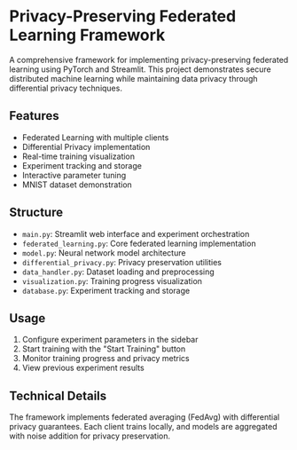 
# Privacy-Preserving Federated Learning Framework

A comprehensive framework for implementing privacy-preserving federated learning using PyTorch and Streamlit. This project demonstrates secure distributed machine learning while maintaining data privacy through differential privacy techniques.

## Features

- Federated Learning with multiple clients
- Differential Privacy implementation
- Real-time training visualization
- Experiment tracking and storage
- Interactive parameter tuning
- MNIST dataset demonstration

## Structure

- `main.py`: Streamlit web interface and experiment orchestration
- `federated_learning.py`: Core federated learning implementation
- `model.py`: Neural network model architecture
- `differential_privacy.py`: Privacy preservation utilities
- `data_handler.py`: Dataset loading and preprocessing
- `visualization.py`: Training progress visualization
- `database.py`: Experiment tracking and storage

## Usage

1. Configure experiment parameters in the sidebar
2. Start training with the "Start Training" button
3. Monitor training progress and privacy metrics
4. View previous experiment results

## Technical Details

The framework implements federated averaging (FedAvg) with differential privacy guarantees. Each client trains locally, and models are aggregated with noise addition for privacy preservation.
